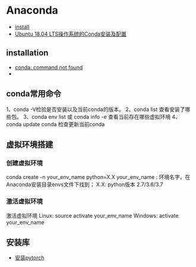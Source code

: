 # Anaconda
- [install]([Anaconda](https://www.anaconda.com/distribution/#linux))
- [Ubuntu 18.04 LTS操作系统的Conda安装及配置](https://blog.csdn.net/fhxy_xzw/article/details/98595878)

## installation
- [conda: command not found](https://blog.csdn.net/weixin_38705903/article/details/86533863)
- 
## conda常用命令
1、conda -V检验是否安装以及当前conda的版本。
2、conda list 查看安装了哪些包。
3、conda env list 或 conda info -e 查看当前存在哪些虚拟环境
4、conda update conda 检查更新当前conda

## 虚拟环境搭建

### 创建虚拟环境 
 conda create -n your_env_name python=X.X
 your_env_name : 环境名字，在Anaconda安装目录envs文件下找到；
 X.X: python版本 2.7/3.6/3.7

### 激活虚拟环境
激活虚拟环境
Linux:  source activate your_env_name
Windows: activate your_env_name

## 安装库
- [安装pytorch](https://blog.csdn.net/fkyyly/article/details/89107235)